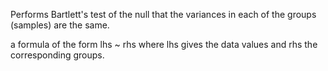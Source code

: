 Performs Bartlett's test of the null that the variances in each of the groups (samples) are the same.

a formula of the form lhs ~ rhs where lhs gives the data values and rhs the corresponding groups.